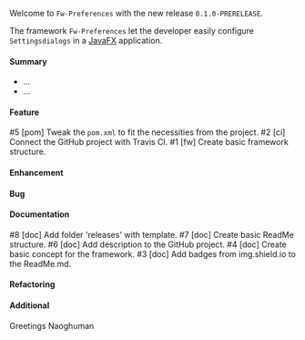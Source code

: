 Welcome to `Fw-Preferences` with the new release `0.1.0-PRERELEASE`.

The framework `Fw-Preferences` let the developer easily configure `Settingsdialogs` 
in a [JavaFX] application.



#### Summary
* ...
* ...



#### Feature
#5 [pom] Tweak the `pom.xml` to fit the necessities from the project.
#2 [ci] Connect the GitHub project with Travis CI.
#1 [fw] Create basic framework structure.



#### Enhancement



#### Bug



#### Documentation
#8 [doc] Add folder 'releases' with template.
#7 [doc] Create basic ReadMe structure.
#6 [doc] Add description to the GitHub project.
#4 [doc] Create basic concept for the framework.
#3 [doc] Add badges from img.shield.io to the ReadMe.md.



#### Refactoring



#### Additional



Greetings
Naoghuman



[//]: # (Issues which will be integrated in this release)



[//]: # (Links)
[JavaFX]:http://docs.oracle.com/javase/8/javase-clienttechnologies.htm
[Maven]:http://maven.apache.org/
[NetBeans]:https://netbeans.org/
